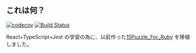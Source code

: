 ## これは何？


[![codecov](https://codecov.io/gh/akira345/15puzzleForReact/branch/master/graph/badge.svg)](https://codecov.io/gh/akira345/15puzzleForReact)
[![Build Status](https://travis-ci.org/akira345/15puzzleForReact.svg?branch=master)](https://travis-ci.org/akira345/15puzzleForReact)

React+TypeScript+Jest の学習の為に、以前作った[15Puzzle_For_Ruby](https://github.com/akira345/15Puzzle_For_Ruby) を移植しました。
